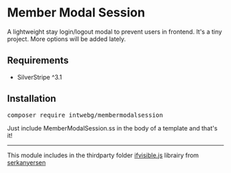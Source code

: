 <h1>Member Modal Session</h1>
<p>A lightweight stay login/logout modal to prevent users in frontend. It's a tiny project. More options will be added lately.</p>

<h2>Requirements</h2>
<ul><li>SilverStripe ^3.1</li></ul>

<h2>Installation</h2>
<pre>composer require intwebg/membermodalsession</pre>
<p>Just include MemberModalSession.ss in the body of a template and that's it!</p>
<hr>
<p>This module includes in the thirdparty folder <a href="https://github.com/serkanyersen/ifvisible.js/">ifvisible.js</a> librairy from <a href="https://github.com/serkanyersen">serkanyersen</a></p>
